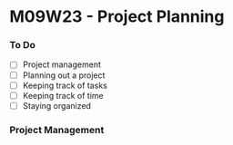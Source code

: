 # M09W23 - Project Planning

### To Do

- [ ] Project management
- [ ] Planning out a project
- [ ] Keeping track of tasks
- [ ] Keeping track of time
- [ ] Staying organized

### Project Management
